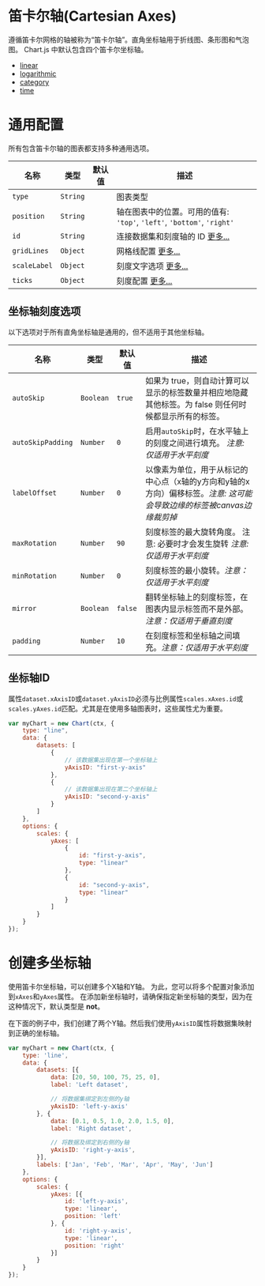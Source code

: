 # 笛卡尔轴(Cartesian Axes)

遵循笛卡尔网格的轴被称为“笛卡尔轴”。直角坐标轴用于折线图、条形图和气泡图。 Chart.js 中默认包含四个笛卡尔坐标轴。

* [linear](./linear.md#linear-cartesian-axis)
* [logarithmic](./logarithmic.md#logarithmic-cartesian-axis)
* [category](./category.md#category-cartesian-axis)
* [time](./time.md#time-cartesian-axis)

# 通用配置

所有包含笛卡尔轴的图表都支持多种通用选项。

| 名称         | 类型     | 默认值 | 描述                                                                   |
| ------------ | -------- | ------ | ---------------------------------------------------------------------- |
| `type`       | `String` |        | 图表类型                                                               |
| `position`   | `String` |        | 轴在图表中的位置。可用的值有: `'top'`, `'left'`, `'bottom'`, `'right'` |
| `id`         | `String` |        | 连接数据集和刻度轴的 ID [更多...](#axis-id)                            |
| `gridLines`  | `Object` |        | 网格线配置 [更多...](../styling.md#grid-line-configuration)            |
| `scaleLabel` | `Object` |        | 刻度文字选项 [更多...](../labelling.md#scale-title-configuration)      |
| `ticks`      | `Object` |        | 刻度配置 [更多...](#tick-configuration)                                |

## 坐标轴刻度选项

以下选项对于所有直角坐标轴是通用的，但不适用于其他坐标轴。

| 名称              | 类型      | 默认值  | 描述                                                                                                                 |
| ----------------- | --------- | ------- | -------------------------------------------------------------------------------------------------------------------- |
| `autoSkip`        | `Boolean` | `true`  | 如果为 true，则自动计算可以显示的标签数量并相应地隐藏其他标签。为 false 则任何时候都显示所有的标签。                 |
| `autoSkipPadding` | `Number`  | `0`     | 启用`autoSkip`时，在水平轴上的刻度之间进行填充。 _注意: 仅适用于水平刻度_                                            |
| `labelOffset`     | `Number`  | `0`     | 以像素为单位，用于从标记的中心点（x轴的y方向和y轴的x方向）偏移标签。_注意: 这可能会导致边缘的标签被canvas边缘裁剪掉_ |
| `maxRotation`     | `Number`  | `90`    | 刻度标签的最大旋转角度。 注意: 必要时才会发生旋转 _注意: 仅适用于水平刻度_                                           |
| `minRotation`     | `Number`  | `0`     | 刻度标签的最小旋转。_注意：仅适用于水平刻度_                                                                         |
| `mirror`          | `Boolean` | `false` | 翻转坐标轴上的刻度标签，在图表内显示标签而不是外部。_注意：仅适用于垂直刻度_                                         |
| `padding`         | `Number`  | `10`    | 在刻度标签和坐标轴之间填充。_注意：仅适用于水平刻度_                                                                 |

## 坐标轴ID

属性`dataset.xAxisID`或`dataset.yAxisID`必须与比例属性`scales.xAxes.id`或`scales.yAxes.id`匹配。尤其是在使用多轴图表时，这些属性尤为重要。

```javascript
var myChart = new Chart(ctx, {
	type: "line",
	data: {
		datasets: [
			{
				// 该数据集出现在第一个坐标轴上
				yAxisID: "first-y-axis"
			},
			{
				// 该数据集出现在第二个坐标轴上
				yAxisID: "second-y-axis"
			}
		]
	},
	options: {
		scales: {
			yAxes: [
				{
					id: "first-y-axis",
					type: "linear"
				},
				{
					id: "second-y-axis",
					type: "linear"
				}
			]
		}
	}
});
```

# 创建多坐标轴

使用笛卡尔坐标轴，可以创建多个X轴和Y轴。 为此，您可以将多个配置对象添加到`xAxes`和`yAxes`属性。 在添加新坐标轴时，请确保指定新坐标轴的类型，因为在这种情况下，默认类型是 **not**。

在下面的例子中，我们创建了两个Y轴。然后我们使用`yAxisID`属性将数据集映射到正确的坐标轴。

```javascript
var myChart = new Chart(ctx, {
    type: 'line',
    data: {
        datasets: [{
            data: [20, 50, 100, 75, 25, 0],
            label: 'Left dataset',

            // 将数据集绑定到左侧的y轴
            yAxisID: 'left-y-axis'
        }, {
            data: [0.1, 0.5, 1.0, 2.0, 1.5, 0],
            label: 'Right dataset',

            // 将数据及绑定到右侧的y轴
            yAxisID: 'right-y-axis',
        }],
        labels: ['Jan', 'Feb', 'Mar', 'Apr', 'May', 'Jun']
    },
    options: {
        scales: {
            yAxes: [{
                id: 'left-y-axis',
                type: 'linear',
                position: 'left'
            }, {
                id: 'right-y-axis',
                type: 'linear',
                position: 'right'
            }]
        }
    }
});
```
